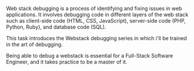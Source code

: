 Web stack debugging is a process of identifying and fixing issues in web applications. It involves debugging code in different layers of the web stack such as client-side code (HTML, CSS, JavaScript), server-side code (PHP, Python, Ruby), and database code (SQL).

This task introduces the Webstack debugging series in which i'll be trained in the art of debugging.

Being able to debug a webstack is essential for a Full-Stack Software Engineer, and it takes practice to be a master of it.

